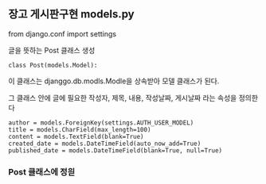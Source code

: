 ## 장고 게시판구현  models.py 
from django.conf import settings

글을 뜻하는 Post 클래스 생성

    class Post(models.Model):
이 클래스는 djanggo.db.modls.Modle을 상속받아
모델 클래스가 된다.

그 클래스 안에
글에 필요한 작성자, 제목, 내용, 작성날짜, 게시날짜 라는 속성을 정의한다

    author = models.ForeignKey(settings.AUTH_USER_MODEL)
    title = models.CharField(max_length=100)
    content = models.TextField(blank=True)
    created_date = models.DateTimeField(auto_now_add=True)
    published_date = models.DateTimeField(blank=True, null=True)
### Post 클래스에 정읟

<!--stackedit_data:
eyJoaXN0b3J5IjpbLTIwMjUxMjI2NjRdfQ==
-->